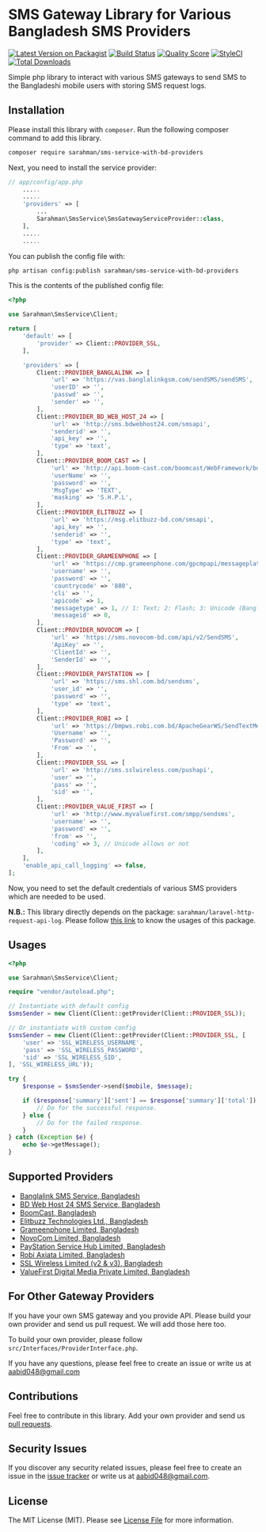 # SMS Gateway Library for Various Bangladesh SMS Providers

[![Latest Version on Packagist](https://img.shields.io/packagist/v/sarahman/sms-service-with-bd-providers.svg?style=flat-square)](https://packagist.org/packages/sarahman/sms-service-with-bd-providers)
[![Build Status](https://img.shields.io/travis/sarahman/sms-service-with-bd-providers/master.svg?style=flat-square)](https://travis-ci.org/sarahman/sms-service-with-bd-providers)
[![Quality Score](https://img.shields.io/scrutinizer/g/sarahman/sms-service-with-bd-providers.svg?style=flat-square)](https://scrutinizer-ci.com/g/sarahman/sms-service-with-bd-providers)
[![StyleCI](https://styleci.io/repos/686400823/shield)](https://styleci.io/repos/686400823)
[![Total Downloads](https://img.shields.io/packagist/dt/sarahman/sms-service-with-bd-providers.svg?style=flat-square)](https://packagist.org/packages/sarahman/sms-service-with-bd-providers)

Simple php library to interact with various SMS gateways to send SMS to the Bangladeshi mobile users with storing SMS request logs.

## Installation

Please install this library with `composer`. Run the following composer command to add this library.

```bash
composer require sarahman/sms-service-with-bd-providers
```

Next, you need to install the service provider:

```php
// app/config/app.php
    .....
    .....
    'providers' => [
        ...
        Sarahman\SmsService\SmsGatewayServiceProvider::class,
    ],
    .....
    .....
```

You can publish the config file with:

```bash
php artisan config:publish sarahman/sms-service-with-bd-providers
```

This is the contents of the published config file:

```php
<?php

use Sarahman\SmsService\Client;

return [
    'default' => [
        'provider' => Client::PROVIDER_SSL,
    ],

    'providers' => [
        Client::PROVIDER_BANGLALINK => [
            'url' => 'https://vas.banglalinkgsm.com/sendSMS/sendSMS',
            'userID' => '',
            'passwd' => '',
            'sender' => '',
        ],
        Client::PROVIDER_BD_WEB_HOST_24 => [
            'url' => 'http://sms.bdwebhost24.com/smsapi',
            'senderid' => '',
            'api_key' => '',
            'type' => 'text',
        ],
        Client::PROVIDER_BOOM_CAST => [
            'url' => 'http://api.boom-cast.com/boomcast/WebFramework/boomCastWebService/externalApiSendTextMessage.php',
            'userName' => '',
            'password' => '',
            'MsgType' => 'TEXT',
            'masking' => 'S.H.P.L',
        ],
        Client::PROVIDER_ELITBUZZ => [
            'url' => 'https://msg.elitbuzz-bd.com/smsapi',
            'api_key' => '',
            'senderid' => '',
            'type' => 'text',
        ],
        Client::PROVIDER_GRAMEENPHONE => [
            'url' => 'https://cmp.grameenphone.com/gpcmpapi/messageplatform/controller.home',
            'username' => '',
            'password' => '',
            'countrycode' => '880',
            'cli' => '',
            'apicode' => 1,
            'messagetype' => 1, // 1: Text; 2: Flash; 3: Unicode (Bangla)
            'messageid' => 0,
        ],
        Client::PROVIDER_NOVOCOM => [
            'url' => 'https://sms.novocom-bd.com/api/v2/SendSMS',
            'ApiKey' => '',
            'ClientId' => '',
            'SenderId' => '',
        ],
        Client::PROVIDER_PAYSTATION => [
            'url' => 'https://sms.shl.com.bd/sendsms',
            'user_id' => '',
            'password' => '',
            'type' => 'text',
        ],
        Client::PROVIDER_ROBI => [
            'url' => 'https://bmpws.robi.com.bd/ApacheGearWS/SendTextMessage',
            'Username' => '',
            'Password' => '',
            'From' => '',
        ],
        Client::PROVIDER_SSL => [
            'url' => 'http://sms.sslwireless.com/pushapi',
            'user' => '',
            'pass' => '',
            'sid' => '',
        ],
        Client::PROVIDER_VALUE_FIRST => [
            'url' => 'http://www.myvaluefirst.com/smpp/sendsms',
            'username' => '',
            'password' => '',
            'from' => '',
            'coding' => 3, // Unicode allows or not
        ],
    ],
    'enable_api_call_logging' => false,
];
```

Now, you need to set the default credentials of various SMS providers which are needed to be used.

**N.B.:** This library directly depends on the package: `sarahman/laravel-http-request-api-log`. Please follow [this link](https://github.com/sarahman/laravel-http-request-api-log/blob/master/README.md) to know the usages of this package.

## Usages

```php
<?php

use Sarahman\SmsService\Client;

require "vendor/autoload.php";

// Instantiate with default config
$smsSender = new Client(Client::getProvider(Client::PROVIDER_SSL));

// Or instantiate with custom config
$smsSender = new Client(Client::getProvider(Client::PROVIDER_SSL, [
    'user' => 'SSL_WIRELESS_USERNAME',
    'pass' => 'SSL_WIRELESS_PASSWORD',
    'sid' => 'SSL_WIRELESS_SID',
], 'SSL_WIRELESS_URL'));

try {
    $response = $smsSender->send($mobile, $message);

    if ($response['summary']['sent'] == $response['summary']['total']) {
        // Do for the successful response.
    } else {
        // Do for the failed response.
    }
} catch (Exception $e) {
    echo $e->getMessage();
}
```

## Supported Providers

- [Banglalink SMS Service, Bangladesh](https://www.banglalinkgsm.com)
- [BD Web Host 24 SMS Service, Bangladesh](https://www.bdwebhost24.com)
- [BoomCast, Bangladesh](https://www.boomcast.io)
- [Elitbuzz Technologies Ltd., Bangladesh](https://elitbuzz-bd.com)
- [Grameenphone Limited, Bangladesh](https://www.grameenphone.com/business/enterprise-solutions/messaging)
- [NovoCom Limited, Bangladesh](https://www.novocom-bd.com)
- [PayStation Service Hub Limited, Bangladesh](https://merchant.paystation.com.bd)
- [Robi Axiata Limited, Bangladesh](https://www.robi.com.bd/en/business/mobile-services/corporate-solutions)
- [SSL Wireless Limited (v2 & v3), Bangladesh](https://www.sslwireless.com)
- [ValueFirst Digital Media Private Limited, Bangladesh](https://www.vfirst.com)

## For Other Gateway Providers

If you have your own SMS gateway and you provide API. Please build your own provider and send us pull request. We will add those here too.

To build your own provider, please follow `src/Interfaces/ProviderInterface.php`.

If you have any questions, please feel free to create an issue or write us at [aabid048@gmail.com](mailto:aabid048@gmail.com)

## Contributions

Feel free to contribute in this library. Add your own provider and send us [pull requests](https://github.com/sarahman/sms-service-with-bd-providers/pulls).

## Security Issues

If you discover any security related issues, please feel free to create an issue in the [issue tracker](https://github.com/sarahman/sms-service-with-bd-providers/issues) or write us at [aabid048@gmail.com](mailto:aabid048@gmail.com).

## License

The MIT License (MIT). Please see [License File](LICENSE) for more information.
